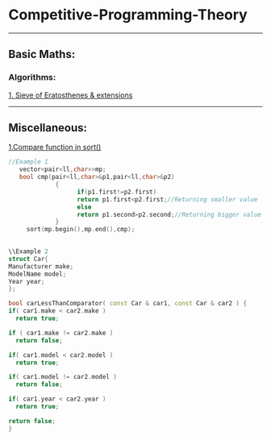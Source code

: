 # Competitive-Programming-Theory
---


## Basic Maths:


### Algorithms:
[1. Sieve of Eratosthenes](https://www.geeksforgeeks.org/sieve-of-eratosthenes/)[ & extensions](https://codeforces.com/blog/entry/22229)


----

## Miscellaneous:


[1.Compare function in sort()](https://stackoverflow.com/questions/597532/how-do-you-structure-your-comparison-functions)

   ```c++
   //Example 1
      vector<pair<ll,char>>mp;
      bool cmp(pair<ll,char>&p1,pair<ll,char>&p2)
                {
                      if(p1.first!=p2.first)
                      return p1.first<p2.first;//Returning smaller value
                      else
                      return p1.second>p2.second;//Returning bigger value
                }
        sort(mp.begin(),mp.end(),cmp);
        
   ```
   
   
   ```c++
   \\Example 2
   struct Car{
 Manufacturer make;
 ModelName model;
 Year year;
};

bool carLessThanComparator( const Car & car1, const Car & car2 ) {
 if( car1.make < car2.make )
     return true;

 if ( car1.make != car2.make )
     return false;

 if( car1.model < car2.model )
     return true;

 if( car1.model != car2.model )
     return false;

 if( car1.year < car2.year )
     return true;

 return false;
}
   ```
        
      
            




      
